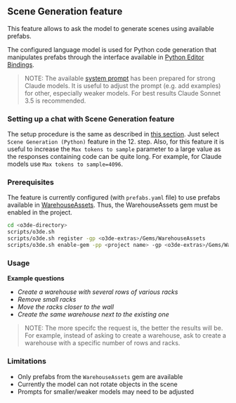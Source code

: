 ## Scene Generation feature

This feature allows to ask the model to generate scenes using available prefabs.

The configured language model is used for Python code generation that manipulates prefabs through the interface available in [Python Editor Bindings](https://docs.o3de.org/docs/user-guide/editor/editor-automation/).

>NOTE: The available [system prompt](prompt_templates/layout_designer_system_prompt_template.md) has been prepared for strong Claude models. It is useful to adjust the prompt (e.g. add examples) for other, especially weaker models. For best results Claude Sonnet 3.5 is recommended.

### Setting up a chat with Scene Generation feature

The setup procedure is the same as described in [this section](../../../../../docs/gettingStarted.md#setting-up-a-new-vendor-and-a-chat-with-o3de-assistant-feature). Just select `Scene Generation (Python)` feature in the 12. step. Also, for this feature it is useful to increase the `Max tokens to sample` parameter to a large value as the responses containing code can be quite long. For example, for Claude models use `Max tokens to sample=4096`.

### Prerequisites

The feature is currently configured (with `prefabs.yaml` file) to use prefabs available in [WarehouseAssets](https://github.com/RobotecAI/o3de-extras/tree/development/Gems/WarehouseAssets). Thus, the WarehouseAssets gem must be enabled in the project.

```sh
cd <o3de-directory>
scripts/o3de.sh
scripts/o3de.sh register -gp <o3de-extras>/Gems/WarehouseAssets
scripts/o3de.sh enable-gem -pp <project name> -gp <o3de-extras>/Gems/WarehouseAssets
```

### Usage

**Example questions**

- *Create a warehouse with several rows of various racks*
- *Remove small racks*
- *Move the racks closer to the wall*
- *Create the same warehouse next to the existing one*

>NOTE: The more specifc the request is, the better the results will be. For example, instead of asking to create a warehouse, ask to create a warehouse with a specific number of rows and racks.

### Limitations

- Only prefabs from the `WarehouseAssets` gem are available
- Currently the model can not rotate objects in the scene
- Prompts for smaller/weaker models may need to be adjusted
